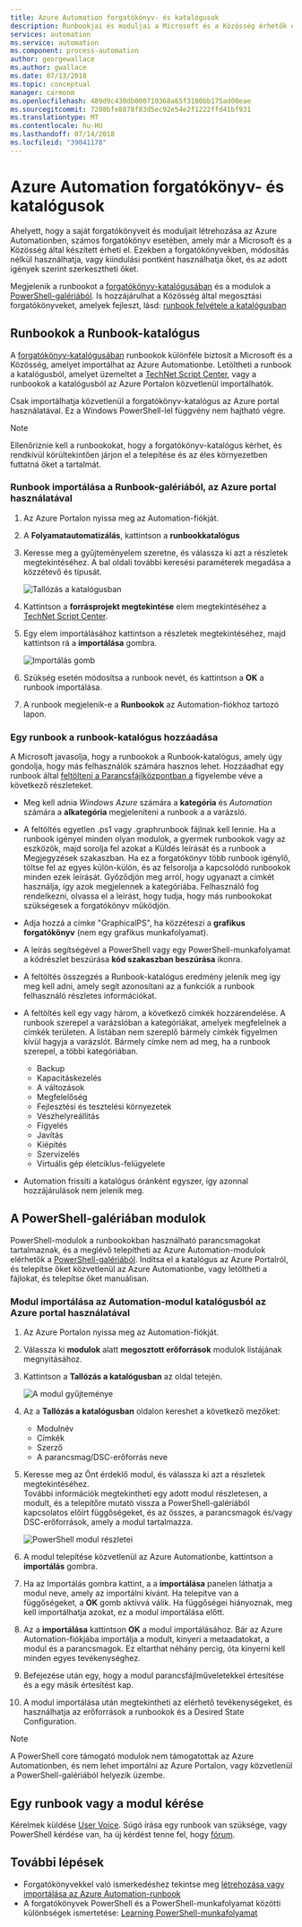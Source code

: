 ```yaml
---
title: Azure Automation forgatókönyv- és katalógusok
description: Runbookjai és moduljai a Microsoft és a Közösség érhetők el, hogy telepítheti és használhatja az Azure Automation-környezetben.  Ez a cikk bemutatja, hogyan férhet hozzá ezekhez az erőforrásokhoz és működhet közre a runbookok a katalógusba.
services: automation
ms.service: automation
ms.component: process-automation
author: georgewallace
ms.author: gwallace
ms.date: 07/13/2018
ms.topic: conceptual
manager: carmonm
ms.openlocfilehash: 489d9c430db000710368a65f3100bb175ad00eae
ms.sourcegitcommit: 7208bfe8878f83d5ec92e54e2f1222ffd41bf931
ms.translationtype: MT
ms.contentlocale: hu-HU
ms.lasthandoff: 07/14/2018
ms.locfileid: "39041178"
---
```

# <a name="runbook-and-module-galleries-for-azure-automation"></a>Azure Automation forgatókönyv- és katalógusok
Ahelyett, hogy a saját forgatókönyveit és moduljait létrehozása az Azure Automationben, számos forgatókönyv esetében, amely már a Microsoft és a Közösség által készített érheti el.  Ezekben a forgatókönyvekben, módosítás nélkül használhatja, vagy kiindulási pontként használhatja őket, és az adott igények szerint szerkesztheti őket.

Megjelenik a runbookot a [forgatókönyv-katalógusában](#runbooks-in-runbook-gallery) és a modulok a [PowerShell-galériából](#modules-in-powerShell-gallery).  Is hozzájárulhat a Közösség által megosztási forgatókönyveket, amelyek fejleszt, lásd: [runbook felvétele a katalógusban](automation-runbook-gallery.md#adding-a-runbook-to-the-runbook-gallery)

## <a name="runbooks-in-runbook-gallery"></a>Runbookok a Runbook-katalógus
A [forgatókönyv-katalógusában](http://gallery.technet.microsoft.com/scriptcenter/site/search?f\[0\].Type=RootCategory&f\[0\].Value=WindowsAzure&f\[1\].Type=SubCategory&f\[1\].Value=WindowsAzure_automation&f\[1\].Text=Automation) runbookok különféle biztosít a Microsoft és a Közösség, amelyet importálhat az Azure Automationbe. Letöltheti a runbook a katalógusból, amelyet üzemeltet a [TechNet Script Center](https://gallery.technet.microsoft.com/scriptcenter/site/upload), vagy a runbookok a katalógusból az Azure Portalon közvetlenül importálhatók.

Csak importálhatja közvetlenül a forgatókönyv-katalógus az Azure portal használatával. Ez a Windows PowerShell-lel függvény nem hajtható végre.

> [!NOTE]
> Ellenőriznie kell a runbookokat, hogy a forgatókönyv-katalógus kérhet, és rendkívül körültekintően járjon el a telepítése és az éles környezetben futtatná őket a tartalmát.
> 
> 

### <a name="to-import-a-runbook-from-the-runbook-gallery-with-the-azure-portal"></a>Runbook importálása a Runbook-galériából, az Azure portal használatával
1. Az Azure Portalon nyissa meg az Automation-fiókját.
2. A **Folyamatautomatizálás**, kattintson a **runbookkatalógus**
3. Keresse meg a gyűjteményelem szeretne, és válassza ki azt a részletek megtekintéséhez. A bal oldali további keresési paraméterek megadása a közzétevő és típusát.
   
    ![Tallózás a katalógusban](media/automation-runbook-gallery/browse-gallery.png)
5. Kattintson a **forrásprojekt megtekintése** elem megtekintéséhez a [TechNet Script Center](http://gallery.technet.microsoft.com/).
6. Egy elem importálásához kattintson a részletek megtekintéséhez, majd kattintson rá a **importálása** gombra.
   
    ![Importálás gomb](media/automation-runbook-gallery/gallery-item-detail.png)
7. Szükség esetén módosítsa a runbook nevét, és kattintson a **OK** a runbook importálása.
8. A runbook megjelenik-e a **Runbookok** az Automation-fiókhoz tartozó lapon.

### <a name="adding-a-runbook-to-the-runbook-gallery"></a>Egy runbook a runbook-katalógus hozzáadása
A Microsoft javasolja, hogy a runbookok a Runbook-katalógus, amely úgy gondolja, hogy más felhasználók számára hasznos lehet.  Hozzáadhat egy runbook által [feltölteni a Parancsfájlközpontban a](http://gallery.technet.microsoft.com/site/upload) figyelembe véve a következő részleteket.

* Meg kell adnia *Windows Azure* számára a **kategória** és *Automation* számára a **alkategória** megjeleníteni a runbook a a varázsló.  
* A feltöltés egyetlen .ps1 vagy .graphrunbook fájlnak kell lennie.  Ha a runbook igényel minden olyan modulok, a gyermek runbookok vagy az eszközök, majd sorolja fel azokat a Küldés leírását és a runbook a Megjegyzések szakaszban.  Ha ez a forgatókönyv több runbook igénylő, töltse fel az egyes külön-külön, és az felsorolja a kapcsolódó runbookok minden ezek leírását. Győződjön meg arról, hogy ugyanazt a címkét használja, így azok megjelennek a kategóriába. Felhasználó fog rendelkezni, olvassa el a leírást, hogy tudja, hogy más runbookokat szükségesek a forgatókönyv működjön.
* Adja hozzá a címke "GraphicalPS", ha közzéteszi a **grafikus forgatókönyv** (nem egy grafikus munkafolyamat). 
* A leírás segítségével a PowerShell vagy egy PowerShell-munkafolyamat a kódrészlet beszúrása **kód szakaszban beszúrása** ikonra.
* A feltöltés összegzés a Runbook-katalógus eredmény jelenik meg így meg kell adni, amely segít azonosítani az a funkciók a runbook felhasználó részletes információkat.
* A feltöltés kell egy vagy három, a következő címkék hozzárendelése.  A runbook szerepel a varázslóban a kategóriákat, amelyek megfelelnek a címkék területen.  A listában nem szereplő bármely címkék figyelmen kívül hagyja a varázslót. Bármely címke nem ad meg, ha a runbook szerepel, a többi kategóriában.
  
  * Backup
  * Kapacitáskezelés
  * A változások
  * Megfelelőség
  * Fejlesztési és tesztelési környezetek
  * Vészhelyreállítás
  * Figyelés
  * Javítás
  * Kiépítés
  * Szervizelés
  * Virtuális gép életciklus-felügyelete
* Automation frissíti a katalógus óránként egyszer, így azonnal hozzájárulások nem jelenik meg.

## <a name="modules-in-powershell-gallery"></a>A PowerShell-galériában modulok
PowerShell-modulok a runbookokban használható parancsmagokat tartalmaznak, és a meglévő telepítheti az Azure Automation-modulok elérhetők a [PowerShell-galériából](http://www.powershellgallery.com).  Indítsa el a katalógus az Azure Portalról, és telepítse őket közvetlenül az Azure Automationbe, vagy letöltheti a fájlokat, és telepítse őket manuálisan.  

### <a name="to-import-a-module-from-the-automation-module-gallery-with-the-azure-portal"></a>Modul importálása az Automation-modul katalógusból az Azure portal használatával
1. Az Azure Portalon nyissa meg az Automation-fiókját.
2. Válassza ki **modulok** alatt **megosztott erőforrások** modulok listájának megnyitásához.
4. Kattintson a **Tallózás a katalógusban** az oldal tetején.
   
    ![A modul gyűjteménye](media/automation-runbook-gallery/modules-blade.png) <br>
5. Az a **Tallózás a katalógusban** oldalon kereshet a következő mezőket:
   
   * Modulnév
   * Címkék
   * Szerző
   * A parancsmag/DSC-erőforrás neve
6. Keresse meg az Önt érdeklő modul, és válassza ki azt a részletek megtekintéséhez.  
   További információk megtekintheti egy adott modul részletesen, a modult, és a telepítőre mutató vissza a PowerShell-galériából kapcsolatos előírt függőségeket, és az összes, a parancsmagok és/vagy DSC-erőforrások, amely a modul tartalmazza.
   
    ![PowerShell modul részletei](media/automation-runbook-gallery/gallery-item-details-blade.png) <br>
7. A modul telepítése közvetlenül az Azure Automationbe, kattintson a **importálás** gombra.
8. Ha az Importálás gombra kattint, a a **importálása** panelen láthatja a modul neve, amely az importálni kívánt. Ha telepítve van a függőségeket, a **OK** gomb aktívvá válik. Ha függőségei hiányoznak, meg kell importálhatja azokat, ez a modul importálása előtt.
9. Az a **importálása** kattintson **OK** a modul importálásához. Bár az Azure Automation-fiókjába importálja a modult, kinyeri a metaadatokat, a modul és a parancsmagok. Ez eltarthat néhány percig, óta kinyerni kell minden egyes tevékenységhez.
10. Befejezése után egy, hogy a modul parancsfájlműveletekkel értesítése és a egy másik értesítést kap.
11. A modul importálása után megtekintheti az elérhető tevékenységeket, és használhatja az erőforrások a runbookok és a Desired State Configuration.

> [!NOTE]
> A PowerShell core támogató modulok nem támogatottak az Azure Automationben, és nem lehet importálni az Azure Portalon, vagy közvetlenül a PowerShell-galériából helyezik üzembe.

## <a name="requesting-a-runbook-or-module"></a>Egy runbook vagy a modul kérése
Kérelmek küldése [User Voice](https://feedback.azure.com/forums/246290-azure-automation/).  Súgó írása egy runbook van szüksége, vagy PowerShell kérdése van, ha új kérdést tenne fel, hogy [fórum](http://social.msdn.microsoft.com/Forums/windowsazure/en-US/home?forum=azureautomation&filter=alltypes&sort=lastpostdesc).

## <a name="next-steps"></a>További lépések
* Forgatókönyvekkel való ismerkedéshez tekintse meg [létrehozása vagy importálása az Azure Automation-runbook](automation-creating-importing-runbook.md)
* A forgatókönyvek PowerShell és a PowerShell-munkafolyamat közötti különbségek ismertetése: [Learning PowerShell-munkafolyamat](automation-powershell-workflow.md)

